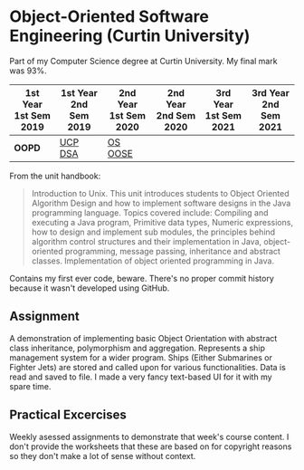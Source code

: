 # Object-Oriented Software Engineering (Curtin University)

Part of my Computer Science degree at Curtin University. My final mark was 93%.

1st Year <br> 1st Sem <br> 2019 | 1st Year <br> 2nd Sem <br> 2019 | 2nd Year <br> 1st Sem <br> 2020 | 2nd Year <br> 2nd Sem <br> 2020 | 3rd Year <br> 1st Sem <br> 2021 | 3rd Year <br> 2nd Sem <br> 2021  
--- | --- | --- | --- | --- | --- |
**OOPD** | [UCP](https://github.com/Alecadabra/UCP)<br>[DSA](https://github.com/Alecadabra/DSA) | [OS](https://github.com/Alecadabra/OS)<br>[OOSE](https://github.com/Alecadabra/OOSE)

From the unit handbook:

> Introduction to Unix. This unit introduces students to Object Oriented Algorithm Design and how to implement software designs in the Java programming language. Topics covered include: Compiling and executing a Java program, Primitive data types, Numeric expressions, how to design and implement sub modules, the principles behind algorithm control structures and their implementation in Java, object-oriented programming, message passing, inheritance and abstract classes. Implementation of object oriented programming in Java.

Contains my first ever code, beware.
There's no proper commit history because it wasn't developed using GitHub.

## Assignment

A demonstration of implementing basic Object Orientation with abstract class inheritance, polymorphism and aggregation. Represents a ship management system for a wider program. Ships (Either Submarines or Fighter Jets) are stored and called upon for various functionalities. Data is read and saved to file. I made a very fancy text-based UI for it with my spare time.

## Practical Excercises

Weekly asessed assignments to demonstrate that week's course content. I don't provide the worksheets that these are based on for copyright reasons so they don't make a lot of sense without context.
